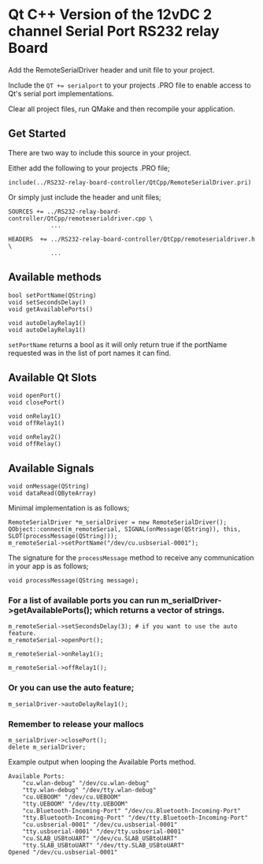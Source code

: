 
# Qt C++ Version of the 12vDC 2 channel Serial Port RS232 relay Board


Add the RemoteSerialDriver header and unit file to your project.

Include the `QT += serialport` to your projects .PRO file to enable access to
Qt's serial port implementations.

Clear all project files, run QMake and then recompile your application.

## Get Started

There are two way to include this source in your project.

Either add the following to your projects .PRO file;

```
include(../RS232-relay-board-controller/QtCpp/RemoteSerialDriver.pri)
```

Or simply just include the header and unit files;

```
SOURCES += ../RS232-relay-board-controller/QtCpp/remoteserialdriver.cpp \
            ...

HEADERS  += ../RS232-relay-board-controller/QtCpp/remoteserialdriver.h \
            ...
```


## Available methods
```
bool setPortName(QString)
void setSecondsDelay()
void getAvailablePorts()

void autoDelayRelay1()
void autoDelayRelay1()
```

`setPortName` returns a bool as it will only return true if the portName requested
was in the list of port names it can find.

## Available Qt Slots
```
void openPort()
void closePort()

void onRelay1()
void offRelay1()

void onRelay2()
void offRelay()
```

## Available Signals
```
void onMessage(QString)
void dataRead(QByteArray)
```

Minimal implementation is as follows;
```
RemoteSerialDriver *m_serialDriver = new RemoteSerialDriver();
QObject::connect(m_remoteSerial, SIGNAL(onMessage(QString)), this, SLOT(processMessage(QString)));
m_remoteSerial->setPortName("/dev/cu.usbserial-0001");
```
The signature for the `processMessage` method to receive any communication in
your app is as follows;

```
void processMessage(QString message);
```

### For a list of available ports you can run m_serialDriver->getAvailablePorts(); which returns a vector of strings.
```
m_remoteSerial->setSecondsDelay(3); # if you want to use the auto feature.
m_remoteSerial->openPort();

m_remoteSerial->onRelay1();

m_remoteSerial->offRelay1();
```
### Or you can use the auto feature;
```
m_serialDriver->autoDelayRelay1();
```

### Remember to release your mallocs
```
m_serialDriver->closePort();
delete m_serialDriver;
```

Example output when looping the Available Ports method.
```
Available Ports:
    "cu.wlan-debug" "/dev/cu.wlan-debug"
    "tty.wlan-debug" "/dev/tty.wlan-debug"
    "cu.UEBOOM" "/dev/cu.UEBOOM"
    "tty.UEBOOM" "/dev/tty.UEBOOM"
    "cu.Bluetooth-Incoming-Port" "/dev/cu.Bluetooth-Incoming-Port"
    "tty.Bluetooth-Incoming-Port" "/dev/tty.Bluetooth-Incoming-Port"
    "cu.usbserial-0001" "/dev/cu.usbserial-0001"
    "tty.usbserial-0001" "/dev/tty.usbserial-0001"
    "cu.SLAB_USBtoUART" "/dev/cu.SLAB_USBtoUART"
    "tty.SLAB_USBtoUART" "/dev/tty.SLAB_USBtoUART"
Opened "/dev/cu.usbserial-0001"
```
